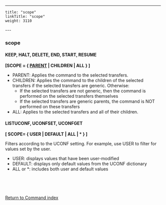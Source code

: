 ---
    title: "scope"
    linkTitle: "scope"
    weight: 3110
---<span id="scope"></span>

### scope

#### KEEP, HALT, DELETE, END, START, RESUME

****[SCOPE = { <u>PARENT</u> &#124; CHILDREN &#124; ALL } ]****

- PARENT: Applies the command to the selected transfers.
- CHILDREN: Applies the command to the children of the selected transfers if the selected transfers are generic. Otherwise:
    -   If the selected transfers are not generic, then the command is performed on the selected transfers themselves
    -   If the selected transfers are generic parents, the command is NOT performed on these transfers
- ALL: Applies to the selected transfers and all of their children.

#### LISTUCONF, UCONFSET, UCONFGET

****[ SCOPE= {
USER &#124; DEFAULT &#124; ALL &#124; \* } ]****

Filters according to the UCONF setting. For example, use USER to filter for values set by the user.

- USER: displays values that have been user-modified
- DEFAULT: displays only default values from the UCONF dictionary
- ALL or \*: includes both user and default values

 

 

[Return to Command index](../../)
